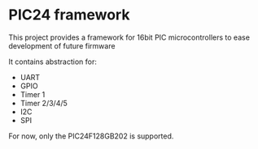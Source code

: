 # PIC24 framework

This project provides a framework for 16bit PIC microcontrollers to ease development of future firmware

It contains abstraction for:
  - UART
  - GPIO
  - Timer 1
  - Timer 2/3/4/5
  - I2C
  - SPI

For now, only the PIC24F128GB202 is supported.
